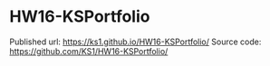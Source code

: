 # HW16-KSPortfolio
Published url: https://ks1.github.io/HW16-KSPortfolio/
Source code: https://github.com/KS1/HW16-KSPortfolio/
